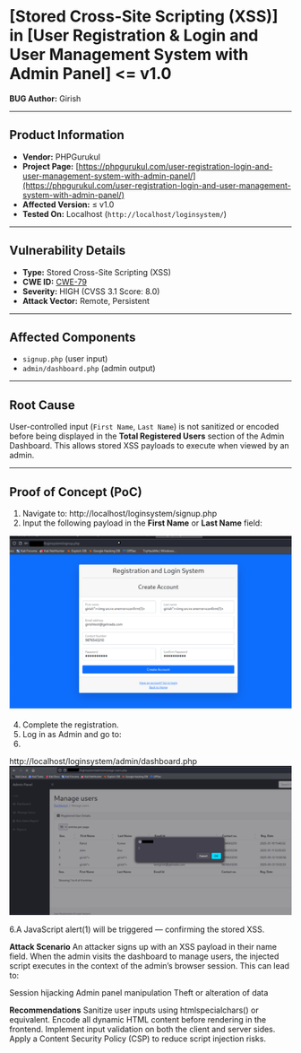 # [Stored Cross-Site Scripting (XSS)] in [User Registration & Login and User Management System with Admin Panel] <= v1.0  
**BUG Author:** Girish

---

## Product Information
- **Vendor:** PHPGurukul  
- **Project Page:** [https://phpgurukul.com/user-registration-login-and-user-management-system-with-admin-panel/](https://phpgurukul.com/user-registration-login-and-user-management-system-with-admin-panel/)  
- **Affected Version:** ≤ v1.0  
- **Tested On:** Localhost (`http://localhost/loginsystem/`)

---

## Vulnerability Details
- **Type:** Stored Cross-Site Scripting (XSS)  
- **CWE ID:** [CWE-79](https://cwe.mitre.org/data/definitions/79.html)  
- **Severity:** HIGH (CVSS 3.1 Score: 8.0)  
- **Attack Vector:** Remote, Persistent  

---

## Affected Components
- `signup.php` (user input)  
- `admin/dashboard.php` (admin output)

---

## Root Cause
User-controlled input (`First Name`, `Last Name`) is not sanitized or encoded before being displayed in the **Total Registered Users** section of the Admin Dashboard. This allows stored XSS payloads to execute when viewed by an admin.

---

## Proof of Concept (PoC)

1. Navigate to: http://localhost/loginsystem/signup.php
2. Input the following payload in the **First Name** or **Last Name** field:  
  

![First Stage Screenshot](images/1.png)

4. Complete the registration.  
5. Log in as Admin and go to:
6. 
http://localhost/loginsystem/admin/dashboard.php
![Second Stage Screenshot](images/2.png)

6.A JavaScript alert(1) will be triggered — confirming the stored XSS.

**Attack Scenario**
An attacker signs up with an XSS payload in their name field. When the admin visits the dashboard to manage users, the injected script executes in the context of the admin’s browser session. This can lead to:

Session hijacking
Admin panel manipulation
Theft or alteration of data

**Recommendations**
Sanitize user inputs using htmlspecialchars() or equivalent.
Encode all dynamic HTML content before rendering in the frontend.
Implement input validation on both the client and server sides.
Apply a Content Security Policy (CSP) to reduce script injection risks.


